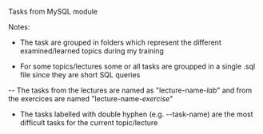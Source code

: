 Tasks from MySQL module

Notes:

- The task are grouped in folders which represent the different examined/learned topics during my training

- For some topics/lectures some or all tasks are groupped in a single .sql file since they are short SQL queries

-- The tasks from the lectures are named as "lecture-name-*lab*" and from the exercices are named "lecture-name-*exercise*"

- The tasks labelled with double hyphen (e.g. --task-name) are the most difficult tasks for the current topic/lecture